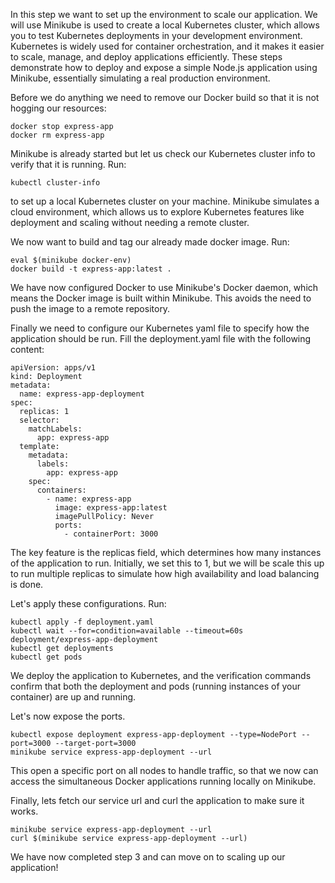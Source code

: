 In this step we want to set up the environment to scale our application. 
We will use Minikube is used to create a local Kubernetes cluster, which allows you to test Kubernetes deployments in your development environment. Kubernetes is widely used for container orchestration, and it makes it easier to scale, manage, and deploy applications efficiently. These steps demonstrate how to deploy and expose a simple Node.js application using Minikube, essentially simulating a real production environment.

Before we do anything we need to remove our Docker build so that it is not hogging our resources:
```
docker stop express-app
docker rm express-app
```
Minikube is already started but let us check our Kubernetes cluster info to verify that it is running. Run:
```
kubectl cluster-info
``` 
to set up a local Kubernetes cluster on your machine. Minikube simulates a cloud environment, which allows us to explore Kubernetes features like deployment and scaling without needing a remote cluster.

We now want to build and tag our already made docker image. Run:
```
eval $(minikube docker-env)
docker build -t express-app:latest .
```

We have now configured Docker to use Minikube's Docker daemon, which means the Docker image is built within Minikube. This avoids the need to push the image to a remote repository.

Finally we need to configure our Kubernetes yaml file to specify how the application should be run. Fill the deployment.yaml file with the following content:

```
apiVersion: apps/v1
kind: Deployment
metadata:
  name: express-app-deployment
spec:
  replicas: 1
  selector:
    matchLabels:
      app: express-app
  template:
    metadata:
      labels:
        app: express-app
    spec:
      containers:
        - name: express-app
          image: express-app:latest
          imagePullPolicy: Never 
          ports:
            - containerPort: 3000
```

The key feature is the replicas field, which determines how many instances of the application to run. Initially, we set this to 1, but we will be scale this up to run multiple replicas to simulate how high availability and load balancing is done.

Let's apply these configurations.
Run:
````
kubectl apply -f deployment.yaml
kubectl wait --for=condition=available --timeout=60s deployment/express-app-deployment
kubectl get deployments
kubectl get pods
````
We deploy the application to Kubernetes, and the verification commands confirm that both the deployment and pods (running instances of your container) are up and running.

Let's now expose the ports.
````
kubectl expose deployment express-app-deployment --type=NodePort --port=3000 --target-port=3000
minikube service express-app-deployment --url
````
This open a specific port on all nodes to handle traffic, so that we now can access the simultaneous Docker applications running locally on Minikube.

Finally, lets fetch our service url and curl the application to make sure it works.
````
minikube service express-app-deployment --url
curl $(minikube service express-app-deployment --url)
````

We have now completed step 3 and can move on to scaling up our application! 

